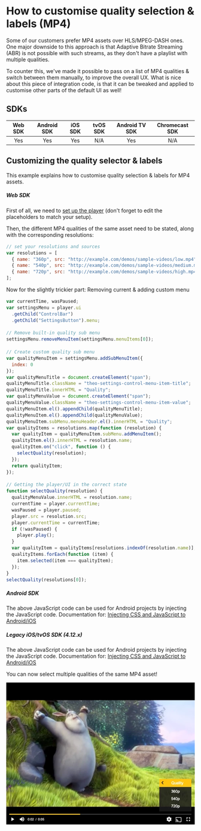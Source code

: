 # How to customise quality selection & labels (MP4)

Some of our customers prefer MP4 assets over HLS/MPEG-DASH ones. One major downside to this approach is that Adaptive Bitrate Streaming (ABR) is not possible with such streams, as they don't have a playlist with multiple qualities.

To counter this, we've made it possible to pass on a list of MP4 qualities & switch between them manually, to improve the overall UX. What is nice about this piece of integration code, is that it can be tweaked and applied to customise other parts of the default UI as well!

## SDKs

| Web SDK | Android SDK | iOS SDK | tvOS SDK | Android TV SDK | Chromecast SDK |
| :-----: | :---------: | :-----: | :------: | :------------: | :------------: |
|   Yes   |     Yes     |   Yes   |   N/A    |      Yes       |      N/A       |

## Customizing the quality selector & labels

This example explains how to customise quality selection & labels for MP4 assets.

##### Web SDK

First of all, we need to [set up the player](./00-getting-started.mdx) (don't forget to edit the placeholders to match your setup).

Then, the different MP4 qualities of the same asset need to be stated, along with the corresponding resolutions:

```js
// set your resolutions and sources
var resolutions = [
  { name: "360p", src: "http://example.com/demos/sample-videos/low.mp4" },
  { name: "540p", src: "http://example.com/demos/sample-videos/medium.mp4" },
  { name: "720p", src: "http://example.com/demos/sample-videos/high.mp4" }
];
```

Now for the slightly trickier part: Removing current & adding custom menu

```js
var currentTime, wasPaused;
var settingsMenu = player.ui
  .getChild("ControlBar")
  .getChild("SettingsButton").menu;

// Remove built-in quality sub menu
settingsMenu.removeMenuItem(settingsMenu.menuItems[0]);

// Create custom quality sub menu
var qualityMenuItem = settingsMenu.addSubMenuItem({
  index: 0
});
var qualityMenuTitle = document.createElement("span");
qualityMenuTitle.className = "theo-settings-control-menu-item-title";
qualityMenuTitle.innerHTML = "Quality";
var qualityMenuValue = document.createElement("span");
qualityMenuValue.className = "theo-settings-control-menu-item-value";
qualityMenuItem.el().appendChild(qualityMenuTitle);
qualityMenuItem.el().appendChild(qualityMenuValue);
qualityMenuItem.subMenu.menuHeader.el().innerHTML = "Quality";
var qualityItems = resolutions.map(function (resolution) {
  var qualityItem = qualityMenuItem.subMenu.addMenuItem();
  qualityItem.el().innerHTML = resolution.name;
  qualityItem.on("click", function () {
    selectQuality(resolution);
  });
  return qualityItem;
});

// Getting the player/UI in the correct state
function selectQuality(resolution) {
  qualityMenuValue.innerHTML = resolution.name;
  currentTime = player.currentTime;
  wasPaused = player.paused;
  player.src = resolution.src;
  player.currentTime = currentTime;
  if (!wasPaused) {
    player.play();
  }
  var qualityItem = qualityItems[resolutions.indexOf(resolution.name)];
  qualityItems.forEach(function (item) {
    item.selected(item === qualityItem);
  });
}
selectQuality(resolutions[0]);
```

##### Android SDK

The above JavaScript code can be used for Android projects by injecting the JavaScript code.
Documentation for: [Injecting CSS and JavaScript to Android/iOS](../../../../theoplayer_versioned_docs/version-v4/faq/01-how-to-add-css-or-javascript-files-to-android-ios.md)

##### Legacy iOS/tvOS SDK (4.12.x)

The above JavaScript code can be used for Android projects by injecting the JavaScript code.
Documentation for: [Injecting CSS and JavaScript to Android/iOS](../../../../theoplayer_versioned_docs/version-v4/faq/01-how-to-add-css-or-javascript-files-to-android-ios.md)

You can now select multiple qualities of the same MP4 asset!

![Customize quality selection](../../../../../theoplayer/assets/img/customize-quality-selection.png "Customize quality selection")
